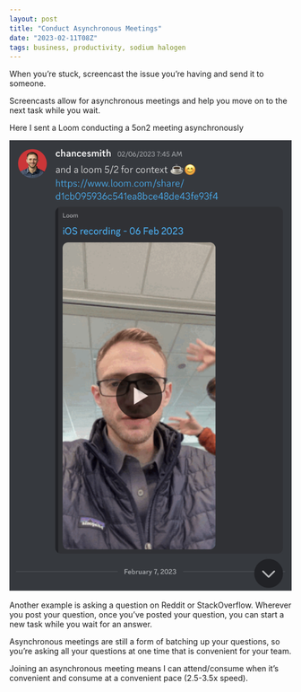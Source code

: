 ```yaml
---
layout: post
title: "Conduct Asynchronous Meetings"
date: "2023-02-11T08Z"
tags: business, productivity, sodium halogen
---
```


When you’re stuck, screencast the issue you’re having and send it to someone.

Screencasts allow for asynchronous meetings and help you move on to the next task while you wait.

Here I sent a Loom conducting a 5on2 meeting asynchronously

![loom link in discord](./loom-link-in-discord.jpeg)

Another example is asking a question on Reddit or StackOverflow. Wherever you post your question, once you’ve posted your question, you can start a new task while you wait for an answer.

Asynchronous meetings are still a form of batching up your questions, so you’re asking all your questions at one time that is convenient for your team.

Joining an asynchronous meeting means I can attend/consume when it’s convenient and consume at a convenient pace (2.5-3.5x speed).